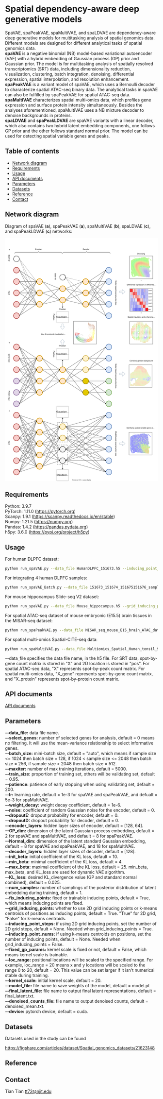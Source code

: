 # Spatial dependency-aware deep generative models

SpaVAE, spaPeakVAE, spaMultiVAE, and spaLDVAE are dependency-aware deep generative models for multitasking analysis of spatial genomics data. Different models are designed for different analytical tasks of spatial genomics data.<br/>
**spaVAE** is a negative binomial (NB) model-based variational autoencoder (VAE) with a hybrid embedding of Gaussian process (GP) prior and Gaussian prior. The model is for multitasking analysis of spatially resolved transcriptomics (SRT) data, including dimensionality reduction, visualization, clustering, batch integration, denoising, differential expression, spatial interpolation, and  resolution enhancement.<br/>
**spaPeakVAE** is a variant model of spaVAE, which uses a Bernoulli decoder to characterize spatial ATAC-seq binary data. The analytical tasks in spaVAE can also be fulfilled by spaPeakVAE for spatial ATAC-seq data.<br/>
**spaMultiVAE** characterizes spatial multi-omics data, which profiles gene expression and surface protein intensity simultaneously. Besides the analyses aforementioned, spaMultiVAE uses a NB mixture decoder to denoise backgrounds in proteins.<br/>
**spaLDVAE** and **spaPeakLDVAE** are spaVAE variants with a linear decoder, which also contains two hybrid latent embedding components, one follows GP prior and the other follows standard normal prior. The model can be used for detecting spatial variable genes and peaks. 

## Table of contents
- [Network diagram](#diagram)
- [Requirements](#requirements)
- [Usage](#usage)
- [API documents](#api)
- [Parameters](#parameters)
- [Datasets](#datasets)
- [Reference](#reference)
- [Contact](#contact)

## <a name="diagram"></a>Network diagram

Diagram of spaVAE (**a**), spaPeakVAE (**a**), spaMultiVAE (**b**), spaLDVAE (**c**), and spaPeakLDVAE (**c**) networks:

<img src="https://github.com/ttgump/spaVAE/blob/main/network.svg" width="800" height="800">

## <a name="requirements"></a>Requirements

Python: 3.9.7<br/>
PyTorch: 1.11.0 (https://pytorch.org)<br/>
Scanpy: 1.9.1 (https://scanpy.readthedocs.io/en/stable)<br/>
Numpy: 1.21.5 (https://numpy.org)<br/>
Pandas: 1.4.2 (https://pandas.pydata.org)<br/>
h5py: 3.6.0 (https://pypi.org/project/h5py)<br/>

## <a name="usage"></a>Usage

For human DLPFC dataset:

```sh
python run_spaVAE.py --data_file HumanDLPFC_151673.h5 --inducing_point_steps 6
```

For integrating 4 human DLPFC samples:

```sh
python run_spaVAE_Batch.py --data_file 151673_151674_151675151676_samples_union.h5 --inducing_point_steps 6
```

For mouse hippocampus Slide-seq V2 dataset:

```sh
python run_spaVAE.py --data_file Mouse_hippocampus.h5 --grid_inducing_points False --inducing_point_nums 400 --loc_range 40
```

For spatial ATAC-seq dataset of mouse embryonic (E15.5) brain tissues in the MISAR-seq dataset:

```sh
python run_spaPeakVAE.py --data_file MISAR_seq_mouse_E15_brain_ATAC_data.h5 --inducing_point_steps 19
```

For spatial multi-omics Spatial-CITE-seq data:

```sh
python run_spaMultiVAE.py --data_file Multiomics_Spatial_Human_tonsil_SVG_data.h5 --inducing_point_steps 19
```

--data_file specifies the data file name, in the h5 file. For SRT data, spot-by-gene count matrix is stored in "X" and 2D location is stored in "pos". For spatial ATAC-seq data, "X" represents spot-by-peak count matrix. For spatial multi-omics data, "X_gene" represents spot-by-gene count matrix, and "X_protein" represents spot-by-protein count matrix.

## <a name="api"></a>API documents

[API documents](https://github.com/ttgump/spaVAE/wiki)

## <a name="parameters"></a>Parameters
**--data_file:** data file name.<br/>
**--select_genes:** number of selected genes for analysis, default = 0 means no filtering.  It will use the mean-variance relationship to select informative genes.<br/>
**--batch_size:** mini-batch size, default = "auto", which means if sample size <= 1024 then batch size = 128, if 1024 < sample size <= 2048 then batch size = 256, if sample size > 2048 then batch size = 512.<br/>
**--maxiter:** number of max training iterations, default = 5000.<br/>
**--train_size:** proportion of training set, others will be validating set, default = 0.95.<br/>
**--patience:** patience of early stopping when using validating set, default = 200.<br/>
**--lr:** learning rate, default = 1e-3 for spaVAE and spaPeakVAE, and defualt = 5e-3 for spaMultiVAE.<br/>
**--weight_decay:** weight decay coefficient, default = 1e-6.<br/>
**--noise:** coefficient of random Gaussian noise for the encoder, default = 0.<br/>
**--dropoutE:** dropout probability for encoder, default = 0.<br/>
**--dropoutD:** dropout probability for decoder, default = 0.<br/>
**--encoder_layers:** hidden layer sizes of encoder, default = [128, 64].<br/>
**--GP_dim:** dimension of the latent Gaussian process embedding, default = 2 for spaVAE and spaMultiVAE, and default = 8 for spaPeakVAE.<br/>
**--Normal_dim:** dimension of the latent standard Gaussian embedding, default = 8 for spaVAE and spaPeakVAE, and 18 for spaMultiVAE.<br/>
**--decoder_layers:** hidden layer sizes of decoder, default = [128].<br/>
**--init_beta:** initial coefficient of the KL loss, default = 10.<br/>
**--min_beta:** minimal coefficient of the KL loss, default = 4.<br/>
**--max_beta:** maximal coefficient of the KL loss, default = 25. min_beta, max_beta, and KL_loss are used for dynamic VAE algorithm.<br/>
**--KL_loss:** desired KL_divergence value (GP and standard normal combined), default = 0.025.<br/>
**--num_samples:** number of samplings of the posterior distribution of latent embedding during training, default = 1.<br/>
**--fix_inducing_points:** fixed or trainable inducing points, default = True, which means inducing points are fixed.<br/>
**--grid_inducing_points:** whether to use 2D grid inducing points or k-means centroids of positions as inducing points, default = True. "True" for 2D grid, "False" for k-means centroids.<br/>
**--inducing_point_steps:** if using 2D grid inducing points, set the number of 2D grid steps, default = None. Needed when grid_inducing_points = True.<br/>
**--inducing_point_nums:** if using k-means centroids on positions, set the number of inducing points, default = None. Needed when grid_inducing_points = False.<br/>
**--fixed_gp_params:** kernel scale is fixed or not, default = False, which means kernel scale is trainable.<br/>
**--loc_range:** positional locations will be scaled to the specified range. For example, loc_range = 20 means x and y locations will be scaled to the range 0 to 20, default = 20. This value can be set larger if it isn't numerical stable during training.<br/>
**--kernel_scale:** initial kernel scale, default = 20.<br/>
**--model_file:** file name to save weights of the model, default = model.pt<br/>
**--final_latent_file:** file name to output final latent representations, default = final_latent.txt.<br/>
**--denoised_counts_file:** file name to output denoised counts, default = denoised_mean.txt.<br/>
**--device:** pytorch device, default = cuda.<br/>

## <a name="datasets"></a>Datasets

Datasets used in the study can be found

https://figshare.com/articles/dataset/Spatial_genomics_datasets/21623148

## <a name="reference"></a>Reference

## <a name="contact"></a>Contact

Tian Tian tt72@njit.edu
